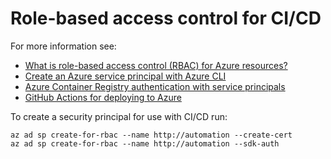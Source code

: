 # Role-based access control for CI/CD

For more information see:
* [What is role-based access control (RBAC) for Azure resources?](https://docs.microsoft.com/en-us/azure/role-based-access-control/overview)
* [Create an Azure service principal with Azure CLI](https://docs.microsoft.com/en-us/cli/azure/create-an-azure-service-principal-azure-cli)
* [Azure Container Registry authentication with service principals](https://docs.microsoft.com/en-us/azure/container-registry/container-registry-auth-service-principal)
* [GitHub Actions for deploying to Azure](https://github.com/Azure/login)

To create a security principal for use with CI/CD run:

    az ad sp create-for-rbac --name http://automation --create-cert
    az ad sp create-for-rbac --name http://automation --sdk-auth
